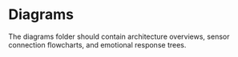 # Diagrams

The diagrams folder should contain architecture overviews, sensor connection flowcharts, and emotional response trees.
